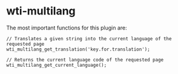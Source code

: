 wti-multilang
=============

The most important functions for this plugin are:

    // Translates a given string into the current language of the requested page
    wti_multilang_get_translation('key.for.translation');

    // Returns the current language code of the requested page
    wti_multilang_get_current_language();
